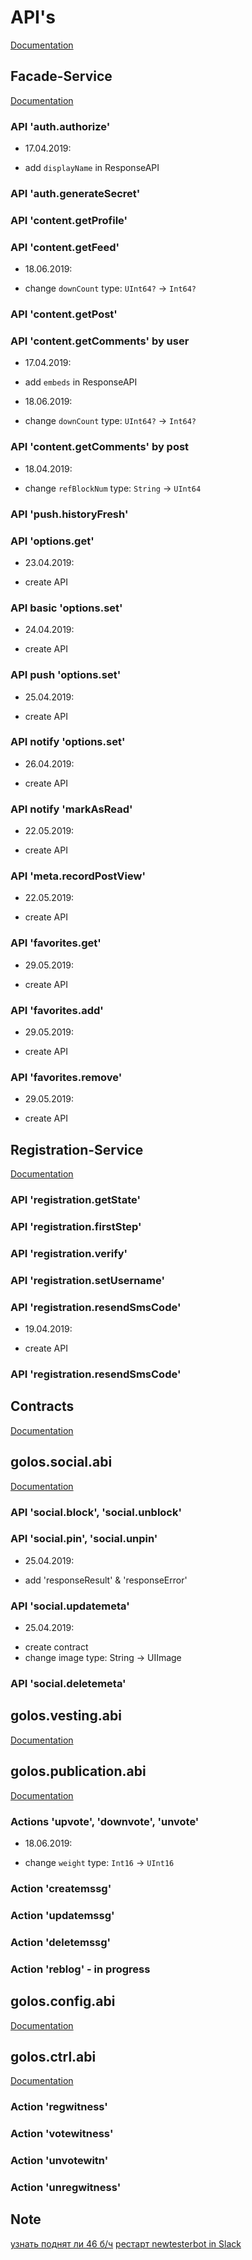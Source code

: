 # API's
[Documentation](https://github.com/GolosChain/api-documentation)


## Facade-Service
[Documentation](https://github.com/GolosChain/facade-service)


### API 'auth.authorize'
* 17.04.2019:
 - add `displayName` in ResponseAPI

### API 'auth.generateSecret'

### API 'content.getProfile'

### API 'content.getFeed'
* 18.06.2019:
- change `downCount` type: `UInt64?` -> `Int64?` 

### API 'content.getPost'

### API 'content.getComments' by user
* 17.04.2019:
- add `embeds` in ResponseAPI

* 18.06.2019:
- change `downCount` type: `UInt64?` -> `Int64?` 

### API 'content.getComments' by post
* 18.04.2019:
- change `refBlockNum` type: `String` -> `UInt64`

### API 'push.historyFresh'

### API 'options.get'
* 23.04.2019:
- create API

### API basic 'options.set'
* 24.04.2019:
- create API

### API push 'options.set'
* 25.04.2019:
- create API

### API notify 'options.set'
* 26.04.2019:
- create API

### API notify 'markAsRead'
* 22.05.2019:
- create API

### API 'meta.recordPostView'
* 22.05.2019:
- create API

### API 'favorites.get'
* 29.05.2019:
- create API

### API 'favorites.add'
* 29.05.2019:
- create API

### API 'favorites.remove'
* 29.05.2019:
- create API


## Registration-Service
[Documentation](https://github.com/GolosChain/registration-service/tree/develop)


### API 'registration.getState'

### API 'registration.firstStep'

### API 'registration.verify'

### API 'registration.setUsername'

### API 'registration.resendSmsCode'
* 19.04.2019:
- create API

### API 'registration.resendSmsCode'


## Contracts
[Documentation](https://github.com/GolosChain/golos.contracts)



## golos.social.abi
[Documentation](https://github.com/GolosChain/golos.contracts/blob/develop/golos.social/golos.social.abi)

### API 'social.block', 'social.unblock'

### API 'social.pin', 'social.unpin'
* 25.04.2019:
- add 'responseResult' & 'responseError'

### API 'social.updatemeta'
* 25.04.2019:
- create contract
- change image type: String -> UIImage

### API 'social.deletemeta'


## golos.vesting.abi
[Documentation](https://github.com/GolosChain/golos.contracts/blob/master/golos.vesting/golos.vesting.abi)



## golos.publication.abi
[Documentation](https://github.com/GolosChain/golos.contracts/blob/master/golos.publication/golos.publication.abi)


### Actions 'upvote', 'downvote', 'unvote'
* 18.06.2019:
- change `weight` type: `Int16` -> `UInt16`

### Action 'createmssg'

### Action 'updatemssg'

### Action 'deletemssg'

### Action 'reblog' - in progress



## golos.config.abi
[Documentation](https://github.com/GolosChain/golos.contracts/blob/master/golos.config/abi/golos.config.abi)



## golos.ctrl.abi
[Documentation](https://github.com/GolosChain/golos.contracts/blob/master/golos.ctrl/abi/golos.ctrl.abi)


### Action 'regwitness'

### Action 'votewitness'

### Action 'unvotewitn'

### Action 'unregwitness'



## Note
[узнать поднят ли 46 б/ч](http://116.203.39.126:7777/bc_status)
[рестарт newtesterbot in Slack](http://116.203.39.126:7777/slack_bot_restart)
